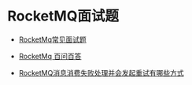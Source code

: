 # RocketMQ面试题



- [RocketMq常见面试题](https://blog.csdn.net/qq_42877546/article/details/125425061) 
- [RocketMq 百问百答](https://developer.aliyun.com/ask/314986?spm=a2c6h.14164896.0.0.32146c97PnJPqj)






- [RocketMQ消息消费失败处理并会发起重试有哪些方式](https://blog.csdn.net/ysds20211402/article/details/124569910)




